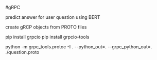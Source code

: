 #gRPC

predict answer for user question using BERT

create gRCP objects from PROTO files
  
pip install grpcio
pip install grpcio-tools

python -m grpc_tools.protoc -I . --python_out=. --grpc_python_out=. ./question.proto

